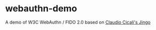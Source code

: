 # webauthn-demo
A demo of W3C WebAuthn / FIDO 2.0 based on [Claudio Cicali's Jingo](https://github.com/claudioc/jingo)